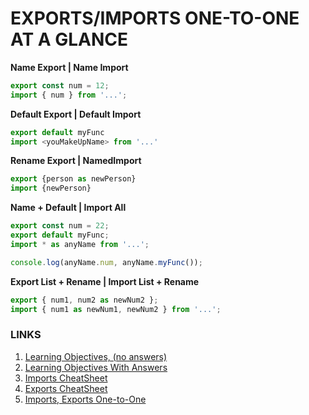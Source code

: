 # EXPORTS/IMPORTS ONE-TO-ONE AT A GLANCE

**Name Export | Name Import**

```js
export const num = 12;
import { num } from '...';
```

**Default Export | Default Import**

```js
export default myFunc
import <youMakeUpName> from '...'
```

**Rename Export | NamedImport**

```js
export {person as newPerson}
import {newPerson}
```

**Name + Default | Import All**

```js
export const num = 22;
export default myFunc;
import * as anyName from '...';

console.log(anyName.num, anyName.myFunc());
```

**Export List + Rename | Import List + Rename**

```js
export { num1, num2 as newNum2 };
import { num1 as newNum1, newNum2 } from '...';
```

### LINKS

1. [Learning Objectives, (no answers)](./learning-objectives-empty.md)
2. [Learning Objectives With Answers](./learning-objectives-filled.md)
3. [Imports CheatSheet](./imports-cheatsheet.md)
4. [Exports CheatSheet](./exports-cheatsheet.md)
5. [Imports, Exports One-to-One](./import-export-glance.md)
